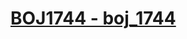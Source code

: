 # [BOJ1744 - boj_1744](https://www.acmicpc.net/problem/1744)
<!--tags: case work, greedy, sorting-->
